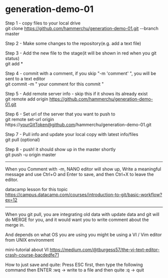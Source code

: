 # generation-demo-01


Step 1 - copy files to your local drive<br>
git clone https://github.com/hammerchu/generation-demo-01.git --branch master

Step 2 - Make some changes to the repository(e.g. add a text file)

Step 3 - Add the new file to the stage(it will be shown in red when you git status)<br>
git add *
 
Step 4 - commit with a comment, if you skip "-m 'comment' ", you will be sent to a text editor<br>
git commit -m " your comment for this commit "

Step 5 - Add remote server info - skip this if it shows its already exist<br>
git remote add origin https://github.com/hammerchu/generation-demo-01.git

Step 6 - Set url of the server that you want to push to<br>
git remote set-url origin https://yourGitToken@github.com/hammerchu/generation-demo-01.git

Step 7 - Pull info and update your local copy with latest info/files<br>
git pull (optional)

Step 8 - push! it should show up in the master shortly<br>
git push -u origin master


----------------

When you Comment with -m, NANO editor will show up, Write a meaningful message and use Ctrl+O and Enter to save, and then Ctrl+X to leave the editor.

datacamp lesson for this topic
https://campus.datacamp.com/courses/introduction-to-git/basic-workflow?ex=12



----------------

When you git pull, you are integrating old data with update data and git will do MERGE for you, and it would want you to write comment about the merge in.

And depends on what OS you are using you might be using a VI / Vim editor from UNIX environment

mini-tutorial about VI
https://medium.com/@tburgess57/the-vi-text-editor-crash-course-bacdedfe71

How to just save and quite:
Press ESC first, then type the following command then ENTER
:wq -> write to a file and then quite
:q -> quit
